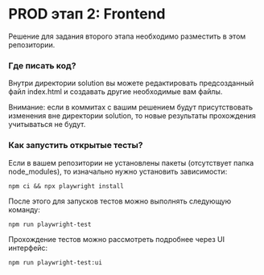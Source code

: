 # PROD этап 2: Frontend
Решение для задания второго этапа необходимо разместить в этом репозитории.

### Где писать код?
Внутри директории solution вы можете редактировать предсозданный файл index.html и создавать другие необходимые вам файлы. 

Внимание: если в коммитах с вашим решением будут присутствовать изменения вне директории solution,
то новые результаты прохождения учитываться не будут.

### Как запустить открытые тесты?
Если в вашем репозитории не установлены пакеты (отсутствует папка node_modules), то изначально нужно установить зависимости:

```npm ci && npx playwright install```

После этого для запусков тестов можно выполнять следующую команду:

```npm run playwright-test```

Прохождение тестов можно рассмотреть подробнее через UI интерфейс:

```npm run playwright-test:ui```
